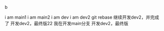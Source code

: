 b

i am main1
i am main2
i am dev
i am dev2
git rebase
继续开发dev2，并完成了
开发dev2，最终版22
我在开发main分支
开发dev2，最终版

